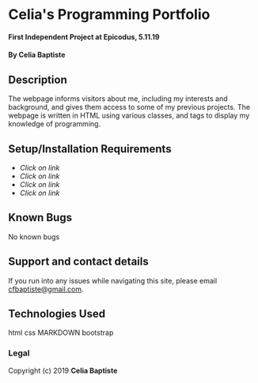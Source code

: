 # Celia's Programming Portfolio

#### First Independent Project at Epicodus, 5.11.19

#### By **Celia Baptiste**

## Description

The webpage informs visitors about me, including my interests and background, and gives them access to some of my previous projects. The webpage is written in HTML using various classes, and tags to display my knowledge of programming.

## Setup/Installation Requirements

* _Click on link_
* _Click on link_
* _Click on link_
* _Click on link_



## Known Bugs

No known bugs

## Support and contact details

If you run into any issues while navigating this site, please email cfbaptiste@gmail.com.


## Technologies Used

html
css
MARKDOWN
bootstrap

### Legal

Copyright (c) 2019 **Celia Baptiste**
